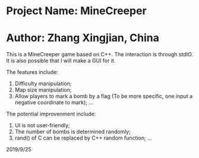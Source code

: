 # Project Name: MineCreeper
# Author: Zhang Xingjian, China

This is a MineCreeper game based on C++. The interaction is through stdIO. It is also possible that I will make a GUI for it.

The features include:
1. Difficulty manipulation;
2. Map size manipulation;
3. Allow players to mark a bomb by a flag (To be more specific, one input a negative coordinate to mark);
...

The potential improvenment include:
1. UI is not user-friendly;
2. The number of bombs is determined randomly;
3. rand() of C can be replaced by C++ random function;
...

2019/9/25
